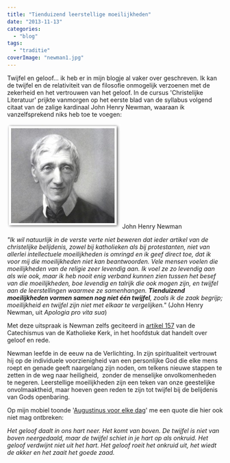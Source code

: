 ```yaml
---
title: "Tienduizend leerstellige moeilijkheden"
date: "2013-11-13"
categories: 
  - "blog"
tags: 
  - "traditie"
coverImage: "newman1.jpg"
---
```


Twijfel en geloof… ik heb er in mijn blogje al vaker over geschreven. Ik kan de twijfel en de relativiteit van de filosofie onmogelijk verzoenen met de zekerheid en het vertrouwen van het geloof. In de cursus 'Christelijke Literatuur' prijkte vanmorgen op het eerste blad van de syllabus volgend citaat van de zalige kardinaal John Henry Newman, waaraan ik vanzelfsprekend niks heb toe te voegen:

![John Henry Newman](images/newman1.jpg) John Henry Newman

_"Ik wil natuurlijk in de verste verte niet beweren dat ieder artikel van de christelijke belijdenis, zowel bij katholieken als bij protestanten, niet van allerlei intellectuele moeilijkheden is omringd en ik geef direct toe, dat ik voor mij die moeilijkheden niet kan beantwoorden. Vele mensen voelen die moeilijkheden van de religie zeer levendig aan. Ik voel ze zo levendig aan als wie ook, maar ik heb nooit enig verband kunnen zien tussen het besef van die moeilijkheden, boe levendig en talrijk die ook mogen zijn, en twijfel aan de leerstellingen waarmee ze samenhangen. **Tienduizend moeilijkheden vormen samen nog niet één twijfel**, zoals ik de zaak begrijp; moeilijkheid en twijfel zijn niet met elkaar te vergelijken."_ (John Henry Newman, uit _Apologia pro vita sua_)

Met deze uitspraak is Newman zelfs geciteerd in [artikel 157](http://www.rkdocumenten.nl/rkdocs/index.php?mi=600&doc=1&id=1009) van de Catechismus van de Katholieke Kerk, in het hoofdstuk dat handelt over geloof en rede.

Newman leefde in de eeuw na de Verlichting. In zijn spiritualiteit vertrouwt hij op de individuele voorzienigheid van een personlijke God die elke mens roept en genade geeft naargelang zijn noden, om telkens nieuwe stappen te zetten in de weg naar heiligheid,  zonder de menselijke onvolkomenheden te negeren. Leerstellige moeilijkheden zijn een teken van onze geestelijke onvolmaaktheid, maar hoeven geen reden te zijn tot twijfel bij de belijdenis van Gods openbaring.

 Op mijn mobiel toonde '[Augustinus voor elke dag](https://play.google.com/store/apps/details?id=patristicpublishing.aug "Augustinus voor elke dag")' me een quote die hier ook niet mag ontbreken:

_Het geloof daalt in ons hart neer. Het komt van boven. De twijfel is niet van boven neergedaald, maar de twijfel schiet in je hart op als onkruid. Het geloof verdwijnt niet uit het hart. Het geloof roeit het onkruid uit, het wiedt de akker en het zaait het goede zaad._
